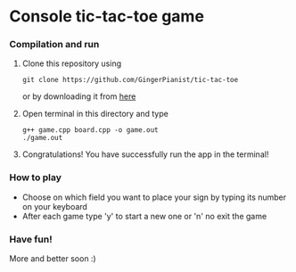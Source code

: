# Console tic-tac-toe game


### Compilation and run 
    
1.  Clone this repository using
    ```
    git clone https://github.com/GingerPianist/tic-tac-toe
    ```
    or by downloading it from [here](https://github.com/GingerPianist/tic-tac-toe)

2. Open terminal in this directory and type
    ```
    g++ game.cpp board.cpp -o game.out
    ./game.out
    ```
3. Congratulations! You have successfully run the app in the terminal!

### How to play

- Choose on which field you want to place your sign by typing its number on your keyboard
- After each game type 'y' to start a new one or 'n' no exit the game

### Have fun!
More and better soon :)
